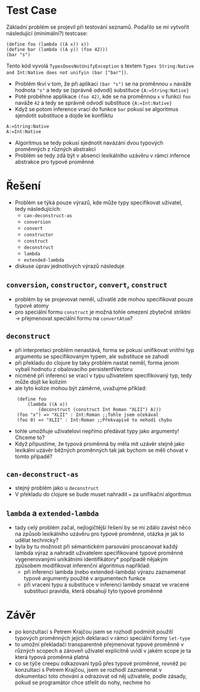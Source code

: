 # Test Case
Základní problém se projevil při testování seznamů. Podařilo se mi vytvořit následující (minimální?) testcase:

~~~
(define foo (lambda ((A x)) x))
(define bar (lambda ((A y)) (foo 42)))
(bar "s")
~~~

Tento kód vyvolá `TypesDoesNotUnifyException` s textem `Types String:Native and Int:Native does not unifyin (bar ["bar"])`.

* Problém tkví v tom, že při aplikaci `(bar "s")` se na proměnnou `x` naváže hodnota `"s"` a tedy se (správně odvodí) substituce `{A:=String:Native}`
* Poté proběhne applikace `(foo 42)`, kde se na proměnnou `x` v funkci `foo` naváže `42` a tedy se správně odvodí substituce `{A:=Int:Native}`
* Když se potom inference vrací do funkce `bar` pokusí se algoritmus sjendotit substituce a dojde ke konfliktu

~~~
A:=String:Native
A:=Int:Native
~~~
* Algoritmus se tedy pokusí sjednotit navázání dvou typových proměnných z různých abstrakcí
* Problém se tedy zdá být v absenci lexikálního uzávěru v rámci infernce abstrakce pro typové proměnné

# Řešení
* Problém se týká pouze výrazů, kde může typy specifikovat uživatel, tedy následujících:
    * `can-deconstruct-as`
    * `conversion`
    * `convert`
    * `constructor`
    * `construct`
    * `deconstruct`
    * `lambda`
    * `extended-lambda`
* diskuse úprav jednotlivých výrazů následuje

## `conversion`, `constructor`, `convert`, `construct`
* problém by se projevovat neměl, uživatlé zde mohou specifikovat pouze typové atomy
* pro speciální formu `construct` je možná tohle omezení zbytečně striktní -> přejmenovat speciální formu na `convertAtom`?

## `deconstruct`
* při interpretaci problém nenastává, forma se pokusí unifikovat vnitřní typ argumentu se specifikovaným typem, ale substituce se zahodí
* při překladu do clojure by taky problém nastat neměl, forma jenom vybalí hodnotu z obalovacího persistentVectoru
* nicméně při inferenci se vrací v typu uživatelem specifikovaný typ, tedy může dojít ke kolizím
* ale tyto kolize mohou být záměrné, uvažujme příklad:

~~~
    (define foo 
        (lambda ((A x)) 
            (deconstruct (construct Int Roman "XLII") A)))
    (foo "x") => "XLII" : Int:Roman ;;Tohle jsem očekával
    (foo 0) => "XLII" : Int:Roman ;;Překvapivě to nehodí chybu
~~~

* tohle umožňuje uživatelovi nepřímo předávat typy jako argumenty! Chceme to?
* Když připustíme, že typová proměnná by měla mít uzávěr stejně jako lexikální uzávěr běžných proměnných tak jak bychom se měli chovat v tomto případě?

## `can-deconstruct-as`
* stejný problém jako u `deconstruct`
* V překladu do clojure se bude muset nahradit `=` za unifikační algoritmus

## `lambda` a `extended-lambda`
* tady celý problém začal, nejlogičtější řešení by se mi zdálo zavést něco na způsob lexikálního uzávěru pro typové proměnné, otázka je jak to udělat technicky?
* byla by tu možnost při sémantickém parsování proscanovat každý lambda výraz a nahradit uživatelem specifikované typové proměnné vygenerovanými unikátními identifikátory* popřípadě nějakým způsobem modifikovat inferenční algoritmus například:
    * při inferenci lambda (nebo extended-lambda) výrazu zaznamenat typové argumenty použité v argumentech funkce
    * při vracení  typu a substituce v inferenci lambdy smazat ve vracené substituci pravidla, která obsahují tyto typové proměnné
    
# Závěr
* po konzultaci s Petrem Krajčou jsem se rozhodl podmínit použítí typových proměnných jejich deklarací v rámci speciální formy `let-type`
* to umožní překladači transparentně přejmenovat typové proměnné v různých scopech a zároveň uživatel explicitně uvidí v jakém scope je ta která typová proměnná platná
* co se týče creepu odkazovaní typů přes typové proměnné, rovněž po konzultaci s Petrem Krajčou, jsem se rozhodl zaznamenat v dokumentaci toto chování a odrazovat od něj uživatele, podle zásady, pokud se programátor chce střelit do nohy, nechme ho

